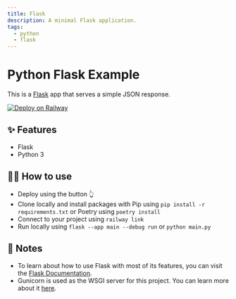 ```yaml
---
title: Flask
description: A minimal Flask application.
tags:
  - python
  - flask
---
```


# Python Flask Example

This is a [Flask](https://flask.palletsprojects.com/) app that serves a simple JSON response.

[![Deploy on Railway](https://railway.app/button.svg)](https://railway.app/new?template=https%3A%2F%2Fgithub.com%2Frailwayapp%2Fexamples%2Ftree%2Fmaster%2Fexamples%2Fflask)

## ✨ Features

- Flask
- Python 3

## 💁‍♀️ How to use

- Deploy using the button 👆
- Clone locally and install packages with Pip using `pip install -r requirements.txt` or Poetry using `poetry install`
- Connect to your project using `railway link`
- Run locally using `flask --app main --debug run` or `python main.py`

## 📝 Notes

- To learn about how to use Flask with most of its features, you can visit the [Flask Documentation](https://flask.palletsprojects.com/en/2.2.x/quickstart/).
- Gunicorn is used as the WSGI server for this project. You can learn more about it [here](https://flask.palletsprojects.com/en/2.2.x/deploying/gunicorn/).